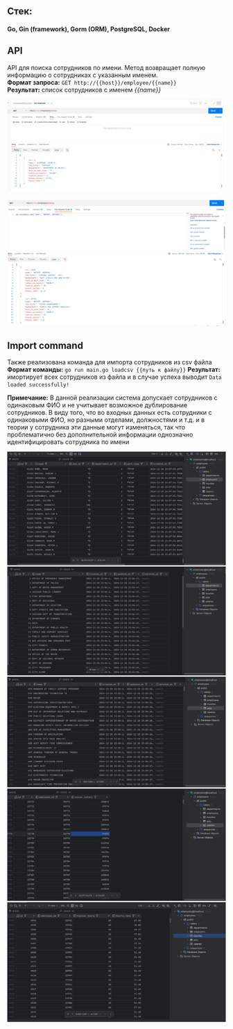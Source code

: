 ## Стек:  
#### Go, Gin (framework), Gorm (ORM), PostgreSQL, Docker

## API
API для поиска сотрудников по имени.
Метод возвращает полную информацию о сотрудниках с указанным именем.  
**Формат запроса:** `GET http://{{host}}/employee/{{name}}`  
**Результат:** список сотрудников с именем *{{name}}*

![Пример запроса 1](./screenshoots/postman_example_1.png  "Пример 1")

![Пример запроса 2](./screenshoots/postman_example_2.png  "Пример 2")

## Import command
Также реализована команда для импорта сотрудников из csv файла  
**Формат команды:** `go run main.go loadcsv {{путь к файлу}}`
**Результат:** имортирует всех сотрудников из файла и в случае успеха
выводит `Data loaded successfully!`

**Примечание:** В данной реализации система допускает сотрудников с одинаковым ФИО и не учитывает возможное дублирование сотрудников.
В виду того, что во входных данных есть сотрудники с одинаковыми ФИО,
но разными отделами, должностями и т.д. и в теории у сотрудника эти данные могут изменяться,
так что проблематично без дополнительной информации однозначно идентифицировать сотрудника по имени

![Таблица employees](./screenshoots/import_result.png  "Таблица employees")
![Таблица departments](./screenshoots/import_result_2.png  "Таблица departments")
![Таблица jobs](./screenshoots/import_result_3.png  "Таблица jobs")
![Таблица salaries](./screenshoots/import_result_4.png  "Таблица salaries")
![Таблица hourlies](./screenshoots/import_result_5.png  "Таблица hourlies")

